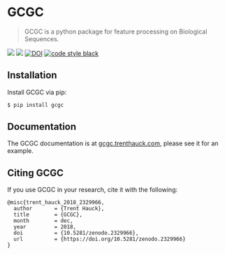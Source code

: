 # GCGC

> GCGC is a python package for feature processing on Biological Sequences.

[![](https://github.com/tshauck/gcgc/workflows/Run%20Tests%20and%20Lint/badge.svg)]()
[![](https://img.shields.io/pypi/v/gcgc.svg)](https://pypi.python.org/pypi/gcgc)
[![DOI](https://zenodo.org/badge/DOI/10.5281/zenodo.2329966.svg)](https://doi.org/10.5281/zenodo.2329966)
[![code style black](https://img.shields.io/badge/code%20style-black-000000.svg)](https://github.com/psf/black)

## Installation

Install GCGC via pip:

```sh
$ pip install gcgc
```

## Documentation

The GCGC documentation is at [gcgc.trenthauck.com](http://gcgc.trenthauck.com),
please see it for an example.

## Citing GCGC

If you use GCGC in your research, cite it with the following:

```
@misc{trent_hauck_2018_2329966,
  author       = {Trent Hauck},
  title        = {GCGC},
  month        = dec,
  year         = 2018,
  doi          = {10.5281/zenodo.2329966},
  url          = {https://doi.org/10.5281/zenodo.2329966}
}
```
